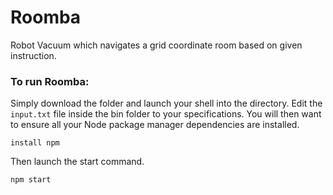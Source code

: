 # Roomba

Robot Vacuum which navigates a grid coordinate room based on given instruction.


### To run Roomba:

Simply download the folder and launch your shell into the directory. Edit the `input.txt` file inside the bin folder to your specifications. You will then want to ensure all your Node package manager dependencies are installed.

`install npm`

Then launch the start command.

`npm start`



